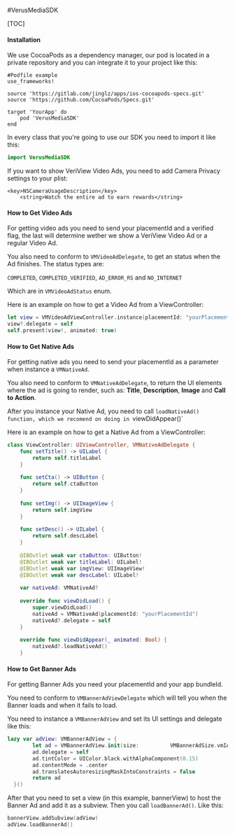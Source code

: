 #VerusMediaSDK

[TOC]

#### Installation

We use CocoaPods as a dependency manager, our pod is located in a private repository and you can integrate it to your project like this:

```
#Podfile example
use_frameworks!

source 'https://gitlab.com/jinglz/apps/ios-cocoapods-specs.git'
source 'https://github.com/CocoaPods/Specs.git'

target 'YourApp' do
    pod 'VerusMediaSDK'
end
```
In every class that you're going to use our SDK you need to import it like this:

```swift
import VerusMediaSDK
```
If you want to show VeriView Video Ads, you need to add Camera Privacy settings to your plist: 
```
<key>NSCameraUsageDescription</key>
	<string>Watch the entire ad to earn rewards</string>
```
#### How to Get Video Ads
For getting video ads you need to send your placementId and a verified flag, the last will determine wether we show a VeriView Video Ad or a regular Video Ad.

You also need to conform to `VMVideoAdDelegate`, to get an status when the Ad finishes. The status types are:

`COMPLETED`, `COMPLETED_VERIFIED`, `AD_ERROR_RS` and `NO_INTERNET`

Which are in `VMVideoAdStatus` enum.

Here is an example on how to get a Video Ad from a ViewController:

```swift
let view = VMVideoAdViewController.instance(placementId: "yourPlacementId", verified: true)
view?.delegate = self
self.present(view!, animated: true)
```

#### How to Get Native Ads
For getting native ads you need to send your placementId as a parameter when instance a `VMNativeAd`.

You also need to conform to `VMNativeAdDelegate`, to return the UI elements where the ad is going to render, such as: **Title**, **Description**, **Image** and **Call to Action**.

After you instance your Native Ad, you need to call `loadNativeAd() function, which we recomend on doing in `viewDidAppear()`

Here is an example on how to get a Native Ad from a ViewController:

```swift
class ViewController: UIViewController, VMNativeAdDelegate {
    func setTitle() -> UILabel {
        return self.titleLabel
    }
    
    func setCta() -> UIButton {
        return self.ctaButton
    }
    
    func setImg() -> UIImageView {
        return self.imgView
    }
    
    func setDesc() -> UILabel {
        return self.descLabel
    }
    
    @IBOutlet weak var ctaButton: UIButton!
    @IBOutlet weak var titleLabel: UILabel!
    @IBOutlet weak var imgView: UIImageView!
    @IBOutlet weak var descLabel: UILabel!
    
    var nativeAd: VMNativeAd?
	
	override func viewDidLoad() {
        super.viewDidLoad()
        nativeAd = VMNativeAd(placementId: "yourPlacementId")
        nativeAd?.delegate = self
    }
    
    override func viewDidAppear(_ animated: Bool) {
        nativeAd?.loadNativeAd()
    }
```
#### How to Get Banner Ads
For getting Banner Ads you need your placementId and your app bundleId.

You need to conform to `VMBannerAdViewDelegate` which will tell you when the Banner loads and when it fails to load.

You need to instance a `VMBannerAdView` and set its UI settings and delegate like this:

```swift
lazy var adView: VMBannerAdView = {
        let ad = VMBannerAdView.init(size: 	        VMBannerAdSize.vmIABMediumRectangle_300x250, placementId: "yourPlacementId", buildId: "yourBundleId")
        ad.delegate = self
        ad.tintColor = UIColor.black.withAlphaComponent(0.15)
        ad.contentMode = .center
        ad.translatesAutoresizingMaskIntoConstraints = false
        return ad
  }()
```
After that you need to set a view (in this example, bannerView) to host the Banner Ad and add it as a subview. Then you call `loadBannerAd()`. Like this:
```swift
bannerView.addSubview(adView)
adView.loadBannerAd()
```

